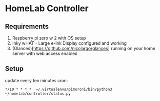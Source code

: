# HomeLab Controller

## Requirements
1.  Raspberry pi zero w 2 with OS setup
2.  Inky wHAT - Large e-Ink Display configured and working
3.  (Glances)[https://github.com/nicolargo/glances] running on your home server with web access enabled


## Setup


update every ten minutes cron:

`*/10 * * * *  ~/.virtualenvs/pimoroni/bin/python3 ~/homelab/controller/status.py`
